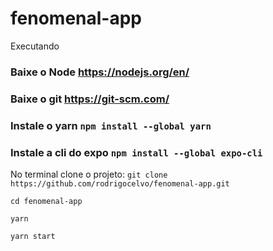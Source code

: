 # fenomenal-app
Executando


### Baixe o Node https://nodejs.org/en/ 
### Baixe o git https://git-scm.com/
### Instale o yarn ```npm install --global yarn```
### Instale a cli do expo ```npm install --global expo-cli```

No terminal clone o projeto: 
```git clone https://github.com/rodrigocelvo/fenomenal-app.git```

```cd fenomenal-app```

```yarn```

```yarn start```
